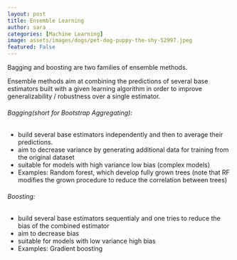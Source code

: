 ```yaml
---
layout: post
title: Ensemble Learning
author: sara
categories: [Machine Learning]
image: assets/images/dogs/pet-dog-puppy-the-shy-52997.jpeg
featured: False
---
```


Bagging and boosting are two families of ensemble methods.

Ensemble methods aim at combining the predictions of several base estimators built with a given learning algorithm in order to improve generalizability / robustness over a single estimator.

###### Bagging(short for Bootstrap Aggregating):

* build several base estimators independently and then to average their predictions.
* aim to decrease variance by generating additional data for training from the original dataset
* suitable for models with high variance low bias (complex models)
* Examples: Random forest, which develop fully grown trees (note that RF modifies the grown procedure to reduce the correlation between trees)

###### Boosting:

* build several base estimators sequentialy and one tries to reduce the bias of the combined estimator
* aim to decrease bias
* suitable for models with low variance high bias
* Examples:  Gradient boosting


